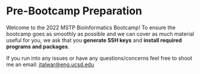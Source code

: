 # Pre-Bootcamp Preparation
Welcome to the 2022 MSTP Bioinformatics Bootcamp! To ensure the bootcamp goes as smoothly as possible and we can cover as much material useful for you, we ask that you **generate SSH keys** and **install required programs and packages**. 

If you run into any issues or have any questions/concerns feel free to shoot me an email: jtalwar@eng.ucsd.edu



